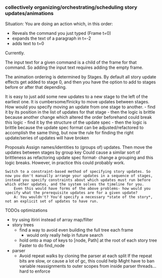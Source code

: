 
### collectively organizing/orchestrating/scheduling story updates/animations

Situation: You are doing an action which, in this order:

- Reveals the command you just typed (Frame t=0)
- expands the text of a paragraph in t=-2
- adds text to t=0

Currently.

The input text for a given command is a child of the frame for that command. So adding the input text requires adding the empty frame.

The animation ordering is determined by Stages.
By default all story update effects get added to stage 0, and then you have the option to add to stages before or after that depending.

It is easy to just add some new updates to a new stage to the left of the earliest one. It is cumbersome/finicky to move updates between stages.
    How would you specify moving an update from one stage to another.
    - find it by its position in the list of updates for that stage
        - then the logic is brittle because another change which altered the order beforehand could break this logic
    - find it by the structure of the update spec
        - then the logic is brittle because the update spec format can be adjusted/refactored to accomplish the same thing, but now the rule for finding the right update/series of updates will have broken

Proposals
    Assign names/identities to (groups of) updates. Then move the updates between stages by group key
        Could cause a similar sort of brittleness as refactoring update spec format- change a grouping and this logic breaks. However, in practice this could probably work.
    
    Switch to a constraint-based method of specifying story updates. So now you don't manually arrange your updates in a sequence of stages, instead you specify constraints about which updates must run before which other updates, and the system solves the timeline for you.
        Even this would have forms of the above problems- how would you specify what the prerequisite updates are for a given update?
        A: You wouldn't? You'd specify a necessary *state of the story*, not an explicit set of updates to have run.


TODOs optimizations
- try using itiriri instead of array map/filter
- story trees
    - find a way to avoid even building the full tree each frame
        - would only really help in future search
    - hold onto a map of keys to [node, Path] at the root of each story tree
        Faster to do find_node
- parser
    - Avoid repeat walks by cloning the parser at each split
        If the repeat bits are slow, or cause a lot of gc, this could help
        Might have to ban variable reassignments to outer scopes from inside parser threads... hard to enforce